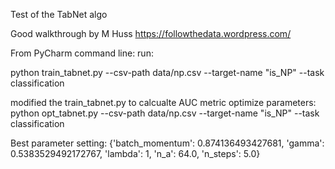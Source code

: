 Test of the TabNet algo

Good walkthrough by M Huss https://followthedata.wordpress.com/

From PyCharm command line:
run:

python train_tabnet.py --csv-path data/np.csv --target-name "is_NP"  --task classification

modified the train_tabnet.py to calcualte AUC metric
optimize parameters:
python opt_tabnet.py --csv-path data/np.csv --target-name "is_NP"  --task classification

Best parameter setting: {'batch_momentum': 0.874136493427681, 'gamma': 0.5383529492172767, 'lambda': 1, 'n_a': 64.0, 'n_steps': 5.0}
